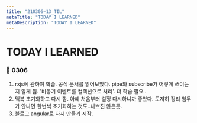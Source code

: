 ```yaml
---
title: "210306~13_TIL"
metaTitle: "TODAY I LEARNED"
metaDescription: "TODAY I LEARNED"
---
```


# TODAY I LEARNED

### 🍒 0306

1. rxjs에 관하여 학습. 공식 문서를 읽어보았다. pipe와 subscribe가 어떻게 쓰이는지 알게 됨. '비동기 이벤트를 컬렉션으로 처리'. 더 학습 필요..
2. 맥북 초기화하고 다시 깜. 아예 처음부터 설정 다시하니까 좋았다. 도저히 정리 엄두가 안나면 한번씩 초기화하는 것도..나쁘진 않은듯.
3. 블로그 angular로 다시 만들기 시작.



